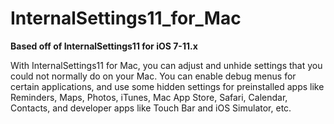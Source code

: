 # InternalSettings11_for_Mac
**Based off of InternalSettings11 for iOS 7-11.x**

With InternalSettings11 for Mac, you can adjust and unhide settings that you could not normally do on your Mac. You can enable debug menus for certain applications, and use some hidden settings for preinstalled apps like Reminders, Maps, Photos, iTunes, Mac App Store, Safari, Calendar, Contacts, and developer apps like Touch Bar and iOS Simulator, etc.
